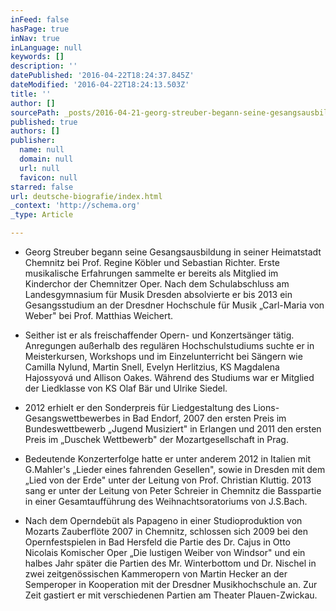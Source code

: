 ```yaml
---
inFeed: false
hasPage: true
inNav: true
inLanguage: null
keywords: []
description: ''
datePublished: '2016-04-22T18:24:37.845Z'
dateModified: '2016-04-22T18:24:13.503Z'
title: ''
author: []
sourcePath: _posts/2016-04-21-georg-streuber-begann-seine-gesangsausbildung-in-seiner-heim.md
published: true
authors: []
publisher:
  name: null
  domain: null
  url: null
  favicon: null
starred: false
url: deutsche-biografie/index.html
_context: 'http://schema.org'
_type: Article

---
```

* Georg Streuber begann seine Gesangsausbildung in seiner Heimatstadt Chemnitz bei Prof. Regine Köbler und Sebastian Richter. Erste musikalische Erfahrungen sammelte er bereits als Mitglied im Kinderchor der Chemnitzer Oper. Nach dem Schulabschluss am Landesgymnasium für Musik Dresden absolvierte er bis 2013 ein Gesangsstudium an der Dresdner Hochschule für Musik „Carl-Maria von Weber" bei Prof. Matthias Weichert. 

* Seither ist er als freischaffender Opern- und Konzertsänger tätig. Anregungen außerhalb des regulären Hochschulstudiums suchte er in Meisterkursen, Workshops und im Einzelunterricht bei Sängern wie Camilla Nylund, Martin Snell, Evelyn Herlitzius, KS Magdalena Hajossyová und Allison Oakes. Während des Studiums war er Mitglied der Liedklasse von KS Olaf Bär und Ulrike Siedel. 

* 2012 erhielt er den Sonderpreis für Liedgestaltung des Lions-Gesangswettbewerbes in Bad Endorf, 2007 den ersten Preis im Bundeswettbewerb „Jugend Musiziert" in Erlangen und 2011 den ersten Preis im „Duschek Wettbewerb" der Mozartgesellschaft in Prag. 

* Bedeutende Konzerterfolge hatte er unter anderem 2012 in Italien mit G.Mahler's „Lieder eines fahrenden Gesellen", sowie in Dresden mit dem „Lied von der Erde" unter der Leitung von Prof. Christian Kluttig. 2013 sang er unter der Leitung von Peter Schreier in Chemnitz die Basspartie in einer Gesamtaufführung des Weihnachtsoratoriums von J.S.Bach. 

* Nach dem Operndebüt als Papageno in einer Studioproduktion von Mozarts Zauberflöte 2007 in Chemnitz, schlossen sich 2009 bei den Opernfestspielen in Bad Hersfeld die Partie des Dr. Cajus in Otto Nicolais Komischer Oper „Die lustigen Weiber von Windsor" und ein halbes Jahr später die Partien des Mr. Winterbottom und Dr. Nischel in zwei zeitgenössischen Kammeropern von Martin Hecker an der Semperoper in Kooperation mit der Dresdner Musikhochschule an. Zur Zeit gastiert er mit verschiedenen Partien am Theater Plauen-Zwickau.